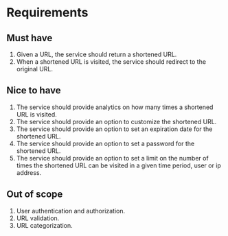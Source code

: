 # Requirements

## Must have

1. Given a URL, the service should return a shortened URL.
2. When a shortened URL is visited, the service should redirect to the original URL.

## Nice to have

1. The service should provide analytics on how many times a shortened URL is visited.
2. The service should provide an option to customize the shortened URL.
3. The service should provide an option to set an expiration date for the shortened URL.
4. The service should provide an option to set a password for the shortened URL.
5. The service should provide an option to set a limit on the number of times the shortened URL can be visited in a given time period, user or ip address.

## Out of scope

1. User authentication and authorization.
2. URL validation.
3. URL categorization.
